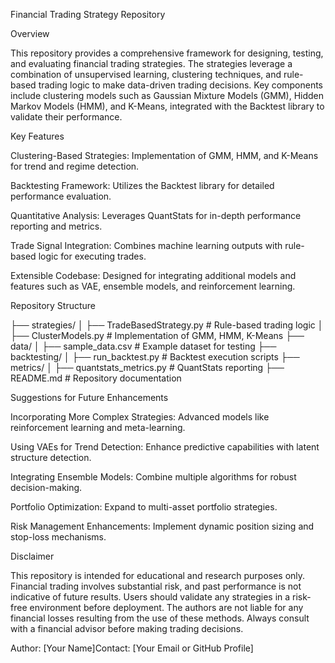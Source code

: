 Financial Trading Strategy Repository

Overview

This repository provides a comprehensive framework for designing, testing, and evaluating financial trading strategies. The strategies leverage a combination of unsupervised learning, clustering techniques, and rule-based trading logic to make data-driven trading decisions. Key components include clustering models such as Gaussian Mixture Models (GMM), Hidden Markov Models (HMM), and K-Means, integrated with the Backtest library to validate their performance.

Key Features

Clustering-Based Strategies: Implementation of GMM, HMM, and K-Means for trend and regime detection.

Backtesting Framework: Utilizes the Backtest library for detailed performance evaluation.

Quantitative Analysis: Leverages QuantStats for in-depth performance reporting and metrics.

Trade Signal Integration: Combines machine learning outputs with rule-based logic for executing trades.

Extensible Codebase: Designed for integrating additional models and features such as VAE, ensemble models, and reinforcement learning.

Repository Structure

├── strategies/
│   ├── TradeBasedStrategy.py   # Rule-based trading logic
│   ├── ClusterModels.py        # Implementation of GMM, HMM, K-Means
├── data/
│   ├── sample_data.csv         # Example dataset for testing
├── backtesting/
│   ├── run_backtest.py         # Backtest execution scripts
├── metrics/
│   ├── quantstats_metrics.py   # QuantStats reporting
├── README.md                   # Repository documentation


Suggestions for Future Enhancements

Incorporating More Complex Strategies: Advanced models like reinforcement learning and meta-learning.

Using VAEs for Trend Detection: Enhance predictive capabilities with latent structure detection.

Integrating Ensemble Models: Combine multiple algorithms for robust decision-making.

Portfolio Optimization: Expand to multi-asset portfolio strategies.

Risk Management Enhancements: Implement dynamic position sizing and stop-loss mechanisms.

Disclaimer

This repository is intended for educational and research purposes only. Financial trading involves substantial risk, and past performance is not indicative of future results. Users should validate any strategies in a risk-free environment before deployment. The authors are not liable for any financial losses resulting from the use of these methods. Always consult with a financial advisor before making trading decisions.

Author: [Your Name]Contact: [Your Email or GitHub Profile]
